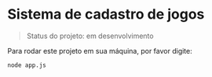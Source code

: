 # Sistema de cadastro de jogos</h1>

> Status do projeto: em desenvolvimento 

Para rodar este projeto em sua máquina, por favor digite:

``` 
node app.js
```
